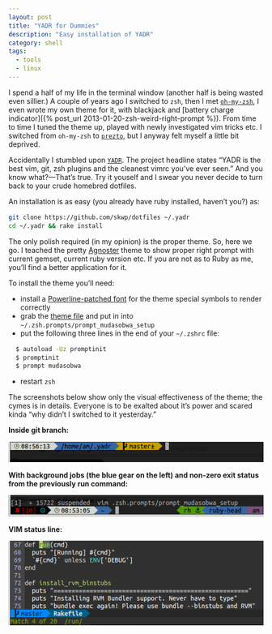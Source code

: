 ```yaml
---
layout: post
title: "YADR for Dummies"
description: "Easy installation of YADR"
category: shell
tags:
  - tools
  - linux
---
```

I spend a half of my life in the terminal window (another half is being wasted even sillier.)
A couple of years ago I switched to `zsh`, then I met [`oh-my-zsh`](https://github.com/robbyrussell/oh-my-zsh),
I even wrote my own theme for it, with blackjack and [battery charge indicator]({% post_url 2013-01-20-zsh-weird-right-prompt %}).
From time to time I tuned the theme up, played with newly investigated vim tricks etc. I switched from `oh-my-zsh` to
[`prezto`](https://github.com/sorin-ionescu/prezto), but I anyway felt myself a little bit deprived.

Accidentally I stumbled upon [`YADR`](https://github.com/skwp/dotfiles). The project headline states
“YADR is the best vim, git, zsh plugins and the cleanest vimrc you've ever seen.” And you know what?—That’s true.
Try it youself and I swear you never decide to turn back to your crude homebred dotfiles.

An installation is as easy (you already have ruby installed, haven’t you?) as:

```bash
git clone https://github.com/skwp/dotfiles ~/.yadr
cd ~/.yadr && rake install
```

The only polish required (in my opinion) is the proper theme. So, here we go. I teached the pretty
[Agnoster](https://gist.github.com/agnoster/3712874) theme to show proper right prompt with current gemset,
current ruby version etc. If you are not as to Ruby as me, you’ll find a better application for it.

To install the theme you’ll need:

* install a [Powerline-patched font](https://gist.github.com/1595572) for the theme special symbols
to render correctly
* grab the [theme file](https://gist.github.com/mudasobwa/5308070) and put in into `~/.zsh.prompts/prompt_mudasobwa_setup`
* put the following three lines in the end of your `~/.zshrc` file:

```bash
  $ autoload -Uz promptinit
  $ promptinit
  $ prompt mudasobwa
```

* restart `zsh`

The screenshots below show only the visual effectiveness of the theme; the cymes is in details. Everyone
is to be exalted about it’s power and scared kinda “why didn’t I switched to it yesterday.”

**Inside git branch:**

![YADR prompt inside git branch](/img/yadr-mudasobwa-git-prompt.png)

**With background jobs (the blue gear on the left) and non-zero exit status from the previously run command:**

![YADR prompt with running process](/img/yadr-mudasobwa-full-prompt.png)

**VIM status line:**

![YADR prompt for VIM](/img/yadr-mudasobwa-vim-prompt.png)


